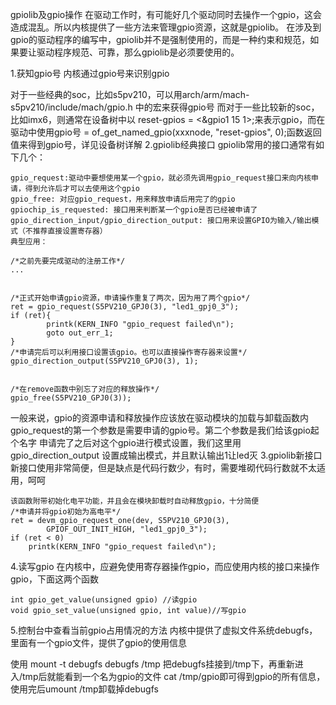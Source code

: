 gpiolib及gpio操作
在驱动工作时，有可能好几个驱动同时去操作一个gpio，这会造成混乱。所以内核提供了一些方法来管理gpio资源，这就是gpiolib。 
在涉及到gpio的驱动程序的编写中，gpiolib并不是强制使用的，而是一种约束和规范，如果要让驱动程序规范、可靠，那么gpiolib是必须要使用的。

1.获知gpio号
内核通过gpio号来识别gpio

对于一些经典的soc，比如s5pv210，可以用arch/arm/mach-s5pv210/include/mach/gpio.h 中的宏来获得gpio号
而对于一些比较新的soc，比如imx6，则通常在设备树中以 reset-gpios = <&gpio1 15 1>;来表示gpio，而在驱动中使用gpio号 = of_get_named_gpio(xxxnode, "reset-gpios", 0);函数返回值来得到gpio号，详见设备树详解
2.gpiolib经典接口
gpiolib常用的接口通常有如下几个：
```
gpio_request:驱动中要想使用某一个gpio，就必须先调用gpio_request接口来向内核申请，得到允许后才可以去使用这个gpio
gpio_free: 对应gpio_request，用来释放申请后用完了的gpio
gpiochip_is_requested: 接口用来判断某一个gpio是否已经被申请了
gpio_direction_input/gpio_direction_output: 接口用来设置GPIO为输入/输出模式（不推荐直接设置寄存器）
典型应用：

/*之前先要完成驱动的注册工作*/
...


/*正式开始申请gpio资源，申请操作重复了两次，因为用了两个gpio*/
ret = gpio_request(S5PV210_GPJ0(3), "led1_gpj0_3");
if (ret){
        printk(KERN_INFO "gpio_request failed\n");
        goto out_err_1;
}
/*申请完后可以利用接口设置该gpio。也可以直接操作寄存器来设置*/
gpio_direction_output(S5PV210_GPJ0(3), 1);


/*在remove函数中别忘了对应的释放操作*/
gpio_free(S5PV210_GPJ0(3));
```
一般来说，gpio的资源申请和释放操作应该放在驱动模块的加载与卸载函数内
gpio_request的第一个参数是需要申请的gpio号。第二个参数是我们给该gpio起个名字
申请完了之后对这个gpio进行模式设置，我们这里用gpio_direction_output 设置成输出模式，并且默认输出1让led灭
3.gpiolib新接口
新接口使用非常简便，但是缺点是代码行数少，有时，需要堆砌代码行数就不太适用，呵呵
```
该函数附带初始化电平功能，并且会在模块卸载时自动释放gpio，十分简便
/*申请并将gpio初始为高电平*/
ret = devm_gpio_request_one(dev, S5PV210_GPJ0(3),
        GPIOF_OUT_INIT_HIGH, "led1_gpj0_3");
if (ret < 0)
    printk(KERN_INFO "gpio_request failed\n");
```
4.读写gpio
在内核中，应避免使用寄存器操作gpio，而应使用内核的接口来操作gpio，下面这两个函数
```
int gpio_get_value(unsigned gpio) //读gpio
void gpio_set_value(unsigned gpio, int value)//写gpio
```
5.控制台中查看当前gpio占用情况的方法
内核中提供了虚拟文件系统debugfs，里面有一个gpio文件，提供了gpio的使用信息

使用 mount -t debugfs debugfs /tmp 把debugfs挂接到/tmp下，再重新进入/tmp后就能看到一个名为gpio的文件
cat /tmp/gpio即可得到gpio的所有信息，使用完后umount /tmp卸载掉debugfs
